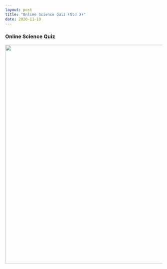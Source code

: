 ```yaml
---
layout: post
title: "Online Science Quiz (Std 3)"
date: 2020-11-19
---
```


<h3>Online Science Quiz</h3>
<center>
    <img src="{{ '/assets/img/Quiz_Poster.jpeg'}}" width="700px" alt=""> 
</center>
    
